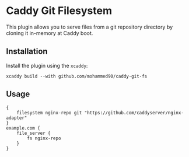 Caddy Git Filesystem
====

This plugin allows you to serve files from a git repository directory by cloning it in-memory at Caddy boot.

## Installation

Install the plugin using the `xcaddy`:

```shell
xcaddy build --with github.com/mohammed90/caddy-git-fs
```

## Usage


```caddyfile
{
	filesystem nginx-repo git "https://github.com/caddyserver/nginx-adapter"
}
example.com {
	file_server {
		fs nginx-repo
	}
}

```
